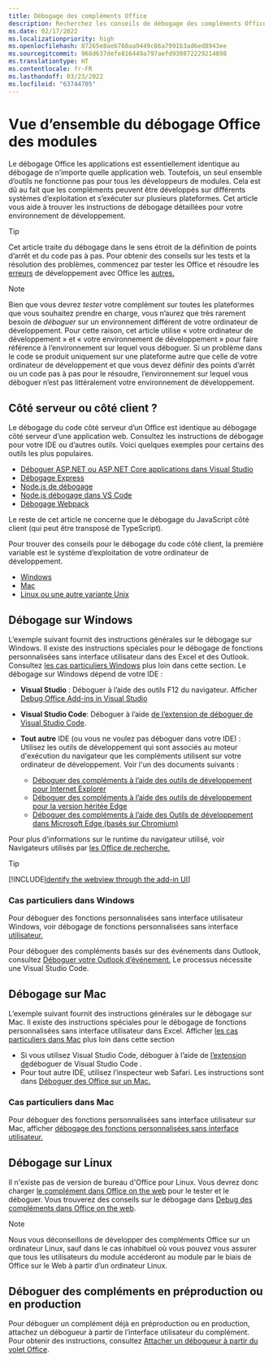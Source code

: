```yaml
---
title: Débogage des compléments Office
description: Recherchez les conseils de débogage des compléments Office pour votre environnement de développement.
ms.date: 02/17/2022
ms.localizationpriority: high
ms.openlocfilehash: 87265e8aeb760aa9449c86a7991b3ad6ed8943ee
ms.sourcegitcommit: 968d637defe816449a797aefd930872229214898
ms.translationtype: HT
ms.contentlocale: fr-FR
ms.lasthandoff: 03/23/2022
ms.locfileid: "63744705"
---
```

# <a name="overview-of-debugging-office-add-ins"></a>Vue d’ensemble du débogage Office des modules

Le débogage Office les applications est essentiellement identique au débogage de n’importe quelle application web. Toutefois, un seul ensemble d’outils ne fonctionne pas pour tous les développeurs de modules. Cela est dû au fait que les compléments peuvent être développés sur différents systèmes d’exploitation et s’exécuter sur plusieurs plateformes. Cet article vous aide à trouver les instructions de débogage détaillées pour votre environnement de développement.

> [!TIP]
> Cet article traite du débogage dans le sens étroit de la définition de points d’arrêt et du code pas à pas. Pour obtenir des conseils sur les tests et la résolution des problèmes, commencez par tester les Office et résoudre les [erreurs](test-debug-office-add-ins.md) de développement avec Office les [autres.](troubleshoot-development-errors.md)

> [!NOTE]
> Bien que vous devrez *tester* votre complément sur toutes les plateformes que vous souhaitez prendre en charge, vous n’aurez que très rarement besoin de *déboguer* sur un environnement différent de votre ordinateur de développement. Pour cette raison, cet article utilise « votre ordinateur de développement » et « votre environnement de développement » pour faire référence à l’environnement sur lequel vous déboguer. Si un problème dans le code se produit uniquement sur une plateforme autre que celle de votre ordinateur de développement et que vous devez définir des points d’arrêt ou un code pas à pas pour le résoudre, l’environnement sur lequel vous déboguer n’est pas littéralement votre environnement de développement.

## <a name="server-side-or-client-side"></a>Côté serveur ou côté client ?

Le débogage du code côté serveur d’un Office est identique au débogage côté serveur d’une application web. Consultez les instructions de débogage pour votre IDE ou d’autres outils. Voici quelques exemples pour certains des outils les plus populaires.

- [Déboguer ASP.NET ou ASP.NET Core applications dans Visual Studio](/visualstudio/debugger/how-to-enable-debugging-for-aspnet-applications)
- [Débogage Express](https://expressjs.com/en/guide/debugging.html)
- [Node.js de débogage](https://nodejs.org/en/docs/guides/debugging-getting-started/)
- [Node.js débogage dans VS Code](https://code.visualstudio.com/docs/nodejs/nodejs-debugging)
- [Débogage Webpack](https://webpack.js.org/contribute/debugging/)

Le reste de cet article ne concerne que le débogage du JavaScript côté client (qui peut être transposé de TypeScript).

Pour trouver des conseils pour le débogage du code côté client, la première variable est le système d’exploitation de votre ordinateur de développement.

- [Windows](#debug-on-windows)
- [Mac](#debug-on-mac)
- [Linux ou une autre variante Unix](#debug-on-linux)

## <a name="debug-on-windows"></a>Débogage sur Windows

L’exemple suivant fournit des instructions générales sur le débogage sur Windows. Il existe des instructions spéciales pour le débogage de fonctions personnalisées sans interface utilisateur dans des Excel et des Outlook. Consultez [les cas particuliers Windows](#special-cases-in-windows) plus loin dans cette section. Le débogage sur Windows dépend de votre IDE :

- **Visual Studio** : Déboguer à l’aide des outils F12 du navigateur. Afficher [Debug Office Add-ins in Visual Studio](../develop/debug-office-add-ins-in-visual-studio.md)
- **Visual Studio Code**: Déboguer à l’aide [de l’extension de déboguer de Visual Studio Code](debug-with-vs-extension.md).
- **Tout autre** IDE (ou vous ne voulez pas déboguer dans votre IDE) : Utilisez les outils de développement qui sont associés au moteur d'exécution du navigateur que les compléments utilisent sur votre ordinateur de développement. Voir l'un des documents suivants :

    - [Déboguer des compléments à l’aide des outils de développement pour Internet Explorer](debug-add-ins-using-f12-tools-ie.md)
    - [Déboguer des compléments à l’aide des outils de développement pour la version héritée Edge](debug-add-ins-using-devtools-edge-legacy.md)
    - [Déboguer des compléments à l’aide des Outils de développement dans Microsoft Edge (basés sur Chromium)](debug-add-ins-using-devtools-edge-chromium.md)

Pour plus d’informations sur le runtime du navigateur utilisé, voir Navigateurs utilisés par [les Office de recherche.](../concepts/browsers-used-by-office-web-add-ins.md)

> [!TIP]
> [!INCLUDE[Identify the webview through the add-in UI](../includes/identify-webview-in-ui.md)]

### <a name="special-cases-in-windows"></a>Cas particuliers dans Windows

Pour déboguer des fonctions personnalisées sans interface utilisateur Windows, voir débogage de fonctions personnalisées sans interface [utilisateur.](../excel/custom-functions-debugging.md)

Pour déboguer des compléments basés sur des événements dans Outlook, consultez [Déboguer votre Outlook d’événement.](../outlook/debug-autolaunch.md) Le processus nécessite une Visual Studio Code.

## <a name="debug-on-mac"></a>Débogage sur Mac

L’exemple suivant fournit des instructions générales sur le débogage sur Mac. Il existe des instructions spéciales pour le débogage de fonctions personnalisées sans interface utilisateur dans Excel. Afficher [les cas particuliers dans Mac](#special-cases-in-mac) plus loin dans cette section

- Si vous utilisez Visual Studio Code, déboguer à l’aide de [l’extension de](debug-with-vs-extension.md)déboguer de Visual Studio Code .
- Pour tout autre IDE, utilisez l’inspecteur web Safari. Les instructions sont dans [Déboguer des Office sur un Mac.](debug-office-add-ins-on-ipad-and-mac.md)

### <a name="special-cases-in-mac"></a>Cas particuliers dans Mac

Pour déboguer des fonctions personnalisées sans interface utilisateur sur Mac, afficher [débogage des fonctions personnalisées sans interface utilisateur.](../excel/custom-functions-debugging.md)

## <a name="debug-on-linux"></a>Débogage sur Linux

Il n'existe pas de version de bureau d'Office pour Linux. Vous devrez donc charger [le complément dans Office on the web](sideload-office-add-ins-for-testing.md) pour le tester et le déboguer. Vous trouverez des conseils sur le débogage dans [Debug des compléments dans Office on the web](debug-add-ins-in-office-online.md).

> [!NOTE]
> Nous vous déconseillons de développer des compléments Office sur un ordinateur Linux, sauf dans le cas inhabituel où vous pouvez vous assurer que tous les utilisateurs du module accéderont au module par le biais de Office sur le Web à partir d’un ordinateur Linux.

## <a name="debug-add-ins-in-staging-or-production"></a>Déboguer des compléments en préproduction ou en production

Pour déboguer un complément déjà en préproduction ou en production, attachez un débogueur à partir de l’interface utilisateur du complément. Pour obtenir des instructions, consultez [Attacher un débogueur à partir du volet Office](attach-debugger-from-task-pane.md).